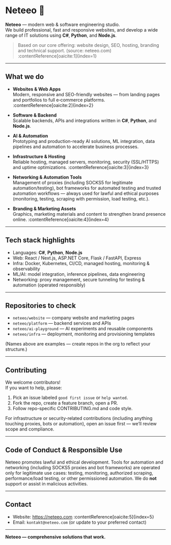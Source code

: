 # Neteeo 🚀

**Neteeo** — modern web & software engineering studio.  
We build professional, fast and responsive websites, and develop a wide range of IT solutions using **C#**, **Python**, and **Node.js**.

> Based on our core offering: website design, SEO, hosting, branding and technical support. (source: neteeo.com) :contentReference[oaicite:1]{index=1}

---

## What we do

- **Websites & Web Apps**  
  Modern, responsive and SEO-friendly websites — from landing pages and portfolios to full e‑commerce platforms. :contentReference[oaicite:2]{index=2}

- **Software & Backend**  
  Scalable backends, APIs and integrations written in **C#**, **Python**, and **Node.js**.

- **AI & Automation**  
  Prototyping and production-ready AI solutions, ML integration, data pipelines and automation to accelerate business processes.

- **Infrastructure & Hosting**  
  Reliable hosting, managed servers, monitoring, security (SSL/HTTPS) and uptime optimizations. :contentReference[oaicite:3]{index=3}

- **Networking & Automation Tools**  
  Management of proxies (including SOCKS5 for legitimate automation/testing), bot frameworks for automated testing and trusted automation workflows — always used for lawful and ethical purposes (monitoring, testing, scraping with permission, load testing, etc.).

- **Branding & Marketing Assets**  
  Graphics, marketing materials and content to strengthen brand presence online. :contentReference[oaicite:4]{index=4}

---

## Tech stack highlights

- Languages: **C#**, **Python**, **Node.js**
- Web: React / Next.js, ASP.NET Core, Flask / FastAPI, Express
- Infra: Docker, Kubernetes, CI/CD, managed hosting, monitoring & observability
- ML/AI: model integration, inference pipelines, data engineering
- Networking: proxy management, secure tunneling for testing & automation (operated responsibly)

---

## Repositories to check

- `neteeo/website` — company website and marketing pages  
- `neteeo/platform` — backend services and APIs  
- `neteeo/ai-playground` — AI experiments and reusable components  
- `neteeo/infra` — deployment, monitoring and provisioning templates

(Names above are examples — create repos in the org to reflect your structure.)

---

## Contributing

We welcome contributors!  
If you want to help, please:

1. Pick an issue labeled `good first issue` or `help wanted`.
2. Fork the repo, create a feature branch, open a PR.
3. Follow repo-specific CONTRIBUTING.md and code style.

For infrastructure or security-related contributions (including anything touching proxies, bots or automation), open an issue first — we’ll review scope and compliance.

---

## Code of Conduct & Responsible Use

Neteeo promotes lawful and ethical development. Tools for automation and networking (including SOCKS5 proxies and bot frameworks) are operated only for legitimate use cases: testing, monitoring, authorized scraping, performance/load testing, or other permissioned automation. We do **not** support or assist in malicious activities.

---

## Contact

- Website: https://neteeo.com :contentReference[oaicite:5]{index=5}  
- Email: `kontakt@neteeo.com` (or update to your preferred contact)

---

**Neteeo — comprehensive solutions that work.**
